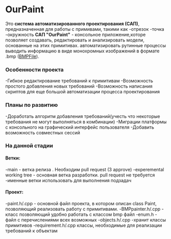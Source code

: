 # OurPaint
Это **система автоматизированного проектирования (САП)**, предназначенная для работы с примивами, такими как
  -отрезок
  -точка
  -окружность
**САП "OurPaint"** - консольное приложение,которе позволяет создавать, редактировать и анализировать модели, основанные на этих примитивах. автоматизировать рутинные процессы выводить информацию в виде монохромных изображений в формате .bmp ([BMPFile](https://github.com/sashaErkhov/bmpfile)). 
### Особенности проекта
 -Гибкое редактирование требований к примитивам
 -Возможность простого добавления новых требований
 -Возможность написания скриптов для еще большой автоматизации процесса проектирования
### Планы по развитию
 -Доработать алгоритм добавления требований(учесть что некоторые требования не могут выполняться в комбинации)
 -Миграции платформы с консольного на графический интерфейс пользователя
 -Добавить возможность совместных сессий

### На данной стадии
#### Ветки:
 -main - ветка релиза . Необходим pull request (3 approve)
 -experemental working tree - основная ветка разработки. pull request не требуется
 -именные ветки использовать для выполнения подзадач
#### Проект:
 -paint.h/.cpp - основной файл проекта, в котором описан class Paint, позволяющий реализовать работу с примитивами.
 -BMPpainter.h/.cpp - класс позволяющий удобно работать с классом bmp файл
 -enum.h - файл с перечислениями всех возможных 
 -objects.h/.cpp -хранит классы примитивов
 -requirement.h/.cpp классы, необходимые для реализации требований к объектам
